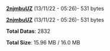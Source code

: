 [**2njmbuUZ**](/data/2njmbuUZ.txt) (13/11/22 - 05:26)- 531 bytes

[**2njmbuUZ**](/data/2njmbuUZ.txt) (13/11/22 - 05:26)- 531 bytes

**Total Datas**: 2832

**Total Size**: 15.96 MB / 16.0 MB